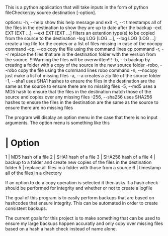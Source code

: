 This is a python application that will take inputs in the form of python fileChecker/py source destination [-option].

options:
  -h, --help            show this help message and exit
  -t, --t               timestamps all of the files in the destination to show they are up to date after the backup
  -ext EXT [EXT ...], --ext EXT [EXT ...]
                        filters an extention type(s) to be copied from the source to the destination
  -log LOG [LOG ...], --log LOG [LOG ...]
                        create a log file for the copies or a list of files missing in case of the nocopy command
  -cp, --cp             copy the file using the command lines cp command
  -r, --r               replace the files that are in the destination folder with the version from the source. !!!Warning the files will be overwritten!!!
  -b, --b               backup by creating a folder with a copy of the source in the new source folder
  -robo, --robo         copy the file using the command lines robo command
  -n, --nocopy          just make a list of missing files
  -a, --a               creates a zip file of the source folder
  -1, --sha1            uses SHA1 hashes to ensure the files in the destination are the same as the source to ensure there are no missing files
  -5, --md5             uses a MD5 hash to ensure that the files in the destination match those of the source and copies over any missing files
  -256, --sha256        uses SHA256 hashes to ensure the files in the destination are the same as the source to ensure there are no missing files


The program will display an option menu in the case that there is no input arguments. 
The option menu is something like this
# | Option
1 | MD5 hash of a file
2 | SHA1 hash of a file
3 | SHA256 hash of a file
4 | backup to a folder and create new copies of the files in the destination folder
5 | replace all files in a folder with those from a source
6 | timestamp all of the files in a directory

If an option to do a copy operation is selected it then asks if a hash check should be performed for integrity and whether or not to create a logfile

The goal of this program is to easily perform backups that are based on hashcodes that ensure integrity. This can be automated in order to create consistent backups.

The current goals for this project is to make something that can be used to ensure my large backups happen accuratly and only copy over missing files based on a hash a hash check instead of name alone.
